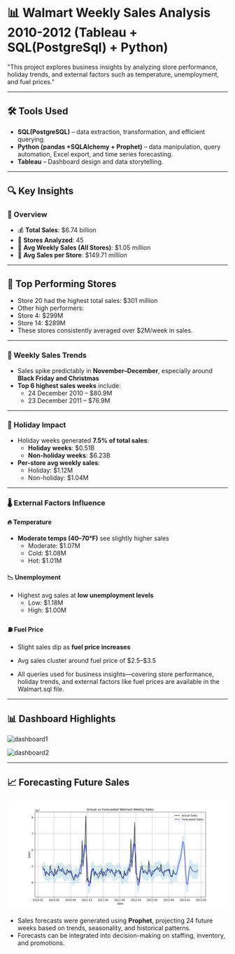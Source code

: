 # 📊 Walmart Weekly Sales Analysis 2010-2012 (Tableau + SQL(PostgreSql) + Python)

"This project explores business insights by analyzing store performance, holiday trends, and external factors such as temperature, unemployment, and fuel prices."

---
## 🛠 Tools Used
- **SQL(PostgreSQL)** – data extraction, transformation, and efficient querying.
- **Python (pandas +SQLAlchemy + Prophet)** – data manipulation, query automation, Excel export, and time series forecasting.
- **Tableau** – Dashboard design and data storytelling.


---
## 🔍 Key Insights

### 📌 Overview
- 💰 **Total Sales**: \$6.74 billion
- 🏬 **Stores Analyzed**: 45
- 📆 **Avg Weekly Sales (All Stores)**: \$1.05 million 
- 🏪 **Avg Sales per Store**: \$149.71 million

---
## 🏬 Top Performing Stores
- Store 20 had the highest total sales: $301 million
- Other high performers:
- Store 4: $299M
- Store 14: $289M
- These stores consistently averaged over $2M/week in sales.

---
### 📅 Weekly Sales Trends
- Sales spike predictably in **November–December**, especially around **Black Friday and Christmas**
- **Top 6 highest sales weeks** include:
  - 24 December 2010 – \$80.9M
  - 23 December 2011 – \$76.9M

---
### 🧨 Holiday Impact
- Holiday weeks generated **7.5% of total sales**:
  - **Holiday weeks**: \$0.51B
  - **Non-holiday weeks**: \$6.23B
- **Per-store avg weekly sales**:
  - Holiday: \$1.12M  
  - Non-holiday: \$1.04M

---
### 🌡️ External Factors Influence

#### 🔥 Temperature
- **Moderate temps (40–70°F)** see slightly higher sales  
  - Moderate: \$1.07M
  - Cold: \$1.08M  
  - Hot: \$1.01M  

#### 📉 Unemployment
- Highest avg sales at **low unemployment levels**  
  - Low: \$1.18M  
  - High: \$1.00M

#### ⛽ Fuel Price
- Slight sales dip as **fuel price increases**
- Avg sales cluster around fuel price of \$2.5–\$3.5

- All queries used for business insights—covering store performance, holiday trends, and external factors like fuel prices are available in the Walmart.sql file.

---
## 📊 Dashboard Highlights

![dashboard1](output/Charts1.jpg)

![dashboard2](output/Charts2.jpg)


---
## 📈 Forecasting Future Sales


![Walmart Sales Forecast](output/actual_vs_forecast.jpg)

- Sales forecasts were generated using **Prophet**, projecting 24 future weeks based on trends, seasonality, and historical patterns. 
- Forecasts can be integrated into decision-making on staffing, inventory, and promotions.
